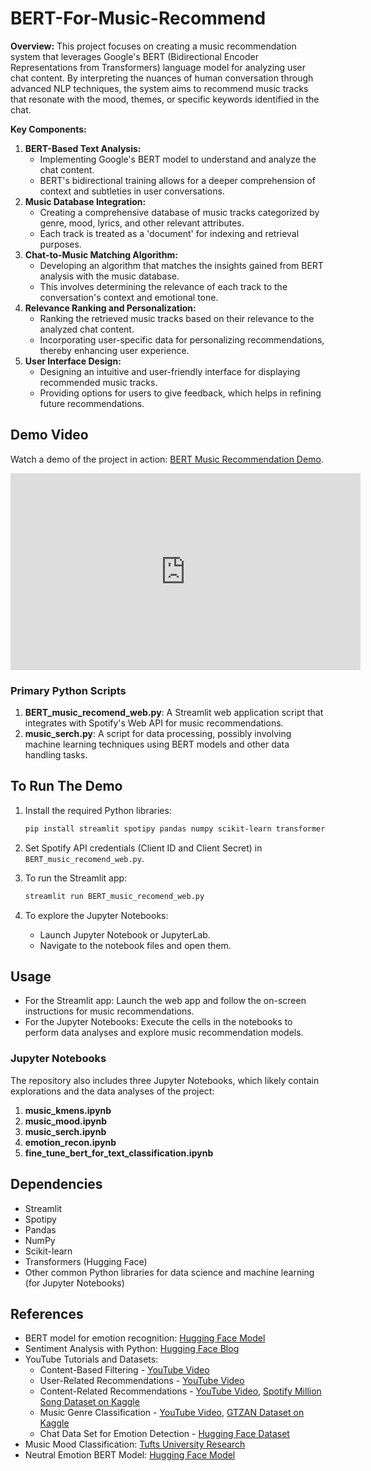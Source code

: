 # BERT-For-Music-Recommend


**Overview:**
This project focuses on creating a music recommendation system that leverages Google's BERT (Bidirectional Encoder Representations from Transformers) language model for analyzing user chat content. By interpreting the nuances of human conversation through advanced NLP techniques, the system aims to recommend music tracks that resonate with the mood, themes, or specific keywords identified in the chat.

**Key Components:**

1. **BERT-Based Text Analysis:**
    - Implementing Google's BERT model to understand and analyze the chat content.
    - BERT's bidirectional training allows for a deeper comprehension of context and subtleties in user conversations.
2. **Music Database Integration:**
    - Creating a comprehensive database of music tracks categorized by genre, mood, lyrics, and other relevant attributes.
    - Each track is treated as a 'document' for indexing and retrieval purposes.
3. **Chat-to-Music Matching Algorithm:**
    - Developing an algorithm that matches the insights gained from BERT analysis with the music database.
    - This involves determining the relevance of each track to the conversation's context and emotional tone.
4. **Relevance Ranking and Personalization:**
    - Ranking the retrieved music tracks based on their relevance to the analyzed chat content.
    - Incorporating user-specific data for personalizing recommendations, thereby enhancing user experience.
5. **User Interface Design:**
    - Designing an intuitive and user-friendly interface for displaying recommended music tracks.
    - Providing options for users to give feedback, which helps in refining future recommendations.


## Demo Video
Watch a demo of the project in action: [BERT Music Recommendation Demo](https://youtu.be/54a0q762CI0).

<iframe width="560" height="315" src="https://www.youtube.com/embed/54a0q762CI0?si=DmwI05pGTOcHvxw4" title="YouTube video player" frameborder="0" allow="accelerometer; autoplay; clipboard-write; encrypted-media; gyroscope; picture-in-picture; web-share" allowfullscreen></iframe>


### Primary Python Scripts
1. **BERT_music_recomend_web.py**: A Streamlit web application script that integrates with Spotify's Web API for music recommendations.
2. **music_serch.py**: A script for data processing, possibly involving machine learning techniques using BERT models and other data handling tasks.


## To Run The Demo
1. Install the required Python libraries:
   ```bash
   pip install streamlit spotipy pandas numpy scikit-learn transformers jupyter
   ```

2. Set Spotify API credentials (Client ID and Client Secret) in `BERT_music_recomend_web.py`.

3. To run the Streamlit app:
   ```bash
   streamlit run BERT_music_recomend_web.py
   ```

4. To explore the Jupyter Notebooks:
   - Launch Jupyter Notebook or JupyterLab.
   - Navigate to the notebook files and open them.

## Usage
- For the Streamlit app: Launch the web app and follow the on-screen instructions for music recommendations.
- For the Jupyter Notebooks: Execute the cells in the notebooks to perform data analyses and explore music recommendation models.


### Jupyter Notebooks
The repository also includes three Jupyter Notebooks, which likely contain explorations and the data analyses of the project:
1. **music_kmens.ipynb**
2. **music_mood.ipynb**
3. **music_serch.ipynb**
4. **emotion_recon.ipynb**
5. **fine_tune_bert_for_text_classification.ipynb**


## Dependencies
- Streamlit
- Spotipy
- Pandas
- NumPy
- Scikit-learn
- Transformers (Hugging Face)
- Other common Python libraries for data science and machine learning (for Jupyter Notebooks)


## References
- BERT model for emotion recognition: [Hugging Face Model](https://huggingface.co/bhadresh-savani/bert-base-uncased-emotion?text=I+like+you.+I+love+you)
- Sentiment Analysis with Python: [Hugging Face Blog](https://huggingface.co/blog/sentiment-analysis-python)
- YouTube Tutorials and Datasets:
  - Content-Based Filtering - [YouTube Video](https://www.youtube.com/watch?v=uDzLxos0lNU&t=555s)
  - User-Related Recommendations - [YouTube Video](https://www.youtube.com/watch?v=gaZKjAKfe0s)
  - Content-Related Recommendations - [YouTube Video](https://www.youtube.com/watch?v=jm9JamrbSv8), [Spotify Million Song Dataset on Kaggle](https://www.kaggle.com/datasets/notshrirang/spotify-million-song-dataset)
  - Music Genre Classification - [YouTube Video](https://www.youtube.com/watch?v=doUTqWUAuDw), [GTZAN Dataset on Kaggle](https://www.kaggle.com/datasets/andradaolteanu/gtzan-dataset-music-genre-classification/data)
  - Chat Data Set for Emotion Detection - [Hugging Face Dataset](https://huggingface.co/datasets/daily_dialog)
- Music Mood Classification: [Tufts University Research](https://sites.tufts.edu/eeseniordesignhandbook/2015/music-mood-classification/?source=post_page-----b2dda2bf455--------------------------------)
- Neutral Emotion BERT Model: [Hugging Face Model](https://huggingface.co/cardiffnlp/twitter-roberta-base-sentiment)
